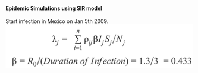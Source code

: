 #### Epidemic Simulations using SIR model

Start infection in Mexico on Jan 5th 2009.
<img src="img/simulation_equation.png" style="border:0px;">
